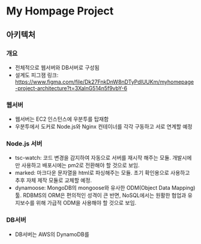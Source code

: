 # My Hompage Project
## 아키텍처
### 개요
- 전체적으로 웹서버와 DB서버로 구성됨
- 설계도 피그잼 링크: https://www.figma.com/file/Dk27FnkDnW8nDTyPdlUUKm/myhomepage-project-architecture?t=3XalnG514n5f9vbY-6

### 웹서버
- 웹서버는 EC2 인스턴스에 우분투를 탑재함
- 우분투에서 도커로 Node.js와 Nginx 컨테이너를 각각 구동하고 서로 연계할 예정

### Node.js 서버
- tsc-watch: 코드 변경을 감지하여 자동으로 서버를 재시작 해주는 모듈. 개발시에만 사용하고 배포시에는 pm2로 전환해야 할 것으로 보임.
- marked: 마크다운 문자열을 html로 파싱해주는 모듈. 초기 확인용으로 사용하고 추후 자체 제작 모듈로 교체할 예정.
- dynamoose: MongoDB의 mongoose와 유사한 ODM(Object Data Mapping) 툴. RDBMS의 ORM은 편의적인 성격이 큰 반면, NoSQL에서는 원활한 협업과 유지보수를 위해 가급적 ODM을 사용해야 할 것으로 보임.

### DB서버
- DB서버는 AWS의 DynamoDB를 
